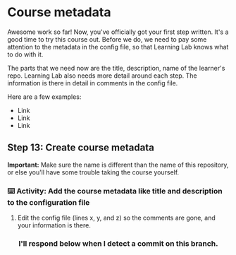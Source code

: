 # Course metadata
  
Awesome work so far! Now, you've officially got your first step written. It's a good time to try this course out. Before we do, we need to pay some attention to the metadata in the config file, so that Learning Lab knows what to do with it. 
  
The parts that we need now are the title, description, name of the learner's repo. Learning Lab also needs more detail around each step. The information is there in detail in comments in the config file.

Here are a few examples:

- Link
- Link
- Link

## Step 13: Create course metadata

**Important:** Make sure the name is different than the name of this repository, or else you'll have some trouble taking the course yourself.

### :keyboard: Activity: Add the course metadata like title and description to the configuration file

1. Edit the config file (lines x, y, and z) so the comments are gone, and your information is there.

<h3 align="center">I'll respond below when I detect a commit on this branch.</h3>
